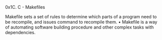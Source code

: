 0x1C. C - Makefiles

Makefile sets a set of rules to determine which parts of a program need to be recompile, and issues command to recompile them. • Makefile is a way of automating software building procedure and other complex tasks with dependencies.
